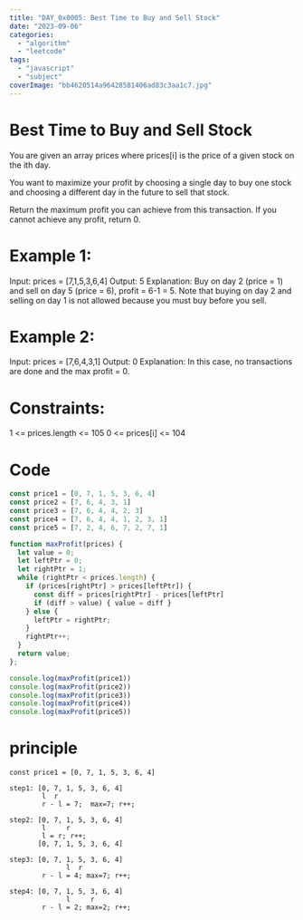 ```yaml
---
title: "DAY_0x0005: Best Time to Buy and Sell Stock"
date: "2023-09-06"
categories: 
  - "algorithm"
  - "leetcode"
tags: 
  - "javascript"
  - "subject"
coverImage: "bb4620514a96428581406ad83c3aa1c7.jpg"
---
```


# Best Time to Buy and Sell Stock

You are given an array prices where prices\[i\] is the price of a given stock on the ith day.

You want to maximize your profit by choosing a single day to buy one stock and choosing a different day in the future to sell that stock.

Return the maximum profit you can achieve from this transaction. If you cannot achieve any profit, return 0.

# Example 1:

Input: prices = \[7,1,5,3,6,4\] Output: 5 Explanation: Buy on day 2 (price = 1) and sell on day 5 (price = 6), profit = 6-1 = 5. Note that buying on day 2 and selling on day 1 is not allowed because you must buy before you sell.

# Example 2:

Input: prices = \[7,6,4,3,1\] Output: 0 Explanation: In this case, no transactions are done and the max profit = 0.

# Constraints:

1 <= prices.length <= 105 0 <= prices\[i\] <= 104

# Code

```js
const price1 = [0, 7, 1, 5, 3, 6, 4]
const price2 = [7, 6, 4, 3, 1]
const price3 = [7, 6, 4, 4, 2, 3]
const price4 = [7, 6, 4, 4, 1, 2, 3, 1]
const price5 = [7, 2, 4, 6, 7, 2, 7, 1]

function maxProfit(prices) {
  let value = 0;
  let leftPtr = 0;
  let rightPtr = 1;
  while (rightPtr < prices.length) {
    if (prices[rightPtr] > prices[leftPtr]) {
      const diff = prices[rightPtr] - prices[leftPtr]
      if (diff > value) { value = diff }
    } else {
      leftPtr = rightPtr;
    }
    rightPtr++;
  }
  return value;
};

console.log(maxProfit(price1))
console.log(maxProfit(price2))
console.log(maxProfit(price3))
console.log(maxProfit(price4))
console.log(maxProfit(price5))
```

# principle

```
const price1 = [0, 7, 1, 5, 3, 6, 4]

step1: [0, 7, 1, 5, 3, 6, 4]
        l  r
        r - l = 7;  max=7; r++;

step2: [0, 7, 1, 5, 3, 6, 4]
        l     r
        l = r; r++;
       [0, 7, 1, 5, 3, 6, 4]

step3: [0, 7, 1, 5, 3, 6, 4]
              l  r
        r - l = 4; max=7; r++;

step4: [0, 7, 1, 5, 3, 6, 4]
              l     r
        r - l = 2; max=2; r++;
```
